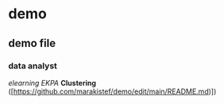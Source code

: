 # demo
## demo file
### data analyst 
*elearning EKPA*
**Clustering**
([https://github.com/marakistef/demo/edit/main/README.md)])
